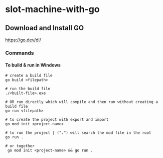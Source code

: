 # slot-machine-with-go

## Download and Install GO
https://go.dev/dl/

### Commands
#### To build & run in Windows
```
# create a build file
go build <filepath> 

# run the build file
./<built-file>.exe

# OR run directly which will compile and then run without creating a build file
go run <filepath>

# to create the project with export and import
go mod init <project-name>

# to run the project | (".") will search the mod file in the root
go run .

# or together
 go mod init <project-name> && go run .

```